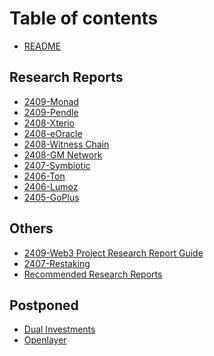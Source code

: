 # Table of contents

* [README](README.md)

## Research Reports

* [2409-Monad](2409-Monad/README.md)
* [2409-Pendle](research-reports/2409-pendle.md)
* [2408-Xterio](2408-Xterio/README.md)
* [2408-eOracle](2408-eOracle/README.md)
* [2408-Witness Chain](<2408-Witness Chain/README.md>)
* [2408-GM Network](<2408-GM Network/README.md>)
* [2407-Symbiotic](2407-Symbiotic/README.md)
* [2406-Ton](research-reports/2406-ton.md)
* [2406-Lumoz](research-reports/2406-lumoz.md)
* [2405-GoPlus](research-reports/2405-goplus.md)

## Others

* [2409-Web3 Project Research Report Guide](others/2409-web3-project-research-report-guide.md)
* [2407-Restaking](2407-Restaking/"再质押赛道第一课PPT%20LYS%20Lab%20讲师Peyton.pdf")
* [Recommended Research Reports](<Recommended Research Reports/README.md>)

## Postponed

* [Dual Investments](<Dual Investments(Postponed)/README.md>)
* [Openlayer](Openlayer\(Postponed\)/README.md)

